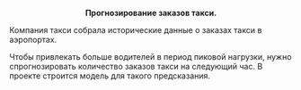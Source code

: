 **<p style="text-align: center;">Прогнозирование заказов такси.</p>**

Компания такси собрала исторические данные о заказах такси в аэропортах. 

Чтобы привлекать больше водителей в период пиковой нагрузки, нужно спрогнозировать количество заказов такси на следующий час. В проекте строится модель для такого предсказания.

